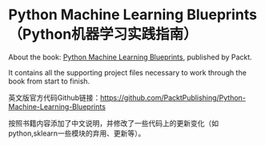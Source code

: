 # Python Machine Learning Blueprints（Python机器学习实践指南）

About the book: [Python Machine Learning Blueprints](https://www.packtpub.com/big-data-and-business-intelligence/python-machine-learning-blueprints?utm_source=github&utm_medium=repository&utm_campaign=9781784394752), published by Packt. 

It contains all the supporting project files necessary to work through the book from start to finish.

英文版官方代码Github链接：https://github.com/PacktPublishing/Python-Machine-Learning-Blueprints

按照书籍内容添加了中文说明，并修改了一些代码上的更新变化（如python,sklearn一些模块的弃用、更新等）。